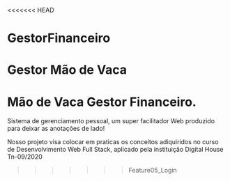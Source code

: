<<<<<<< HEAD
# GestorFinanceiro
Gestor Mão de Vaca
=======
# Mão de Vaca Gestor Financeiro.

Sistema de gerenciamento pessoal, um super facilitador Web produzido para deixar as anotações de lado!




Nosso projeto visa colocar em praticas os conceitos adiquiridos no curso de Desenvolvimento Web Full Stack, aplicado pela instituição Digital House Tn-09/2020
<a href="img/03.png"></a>
>>>>>>> Feature05_Login
